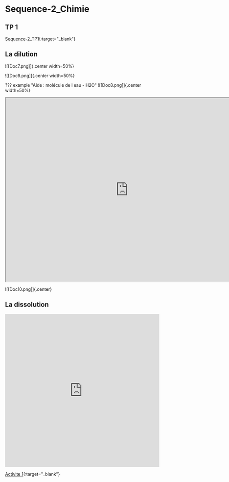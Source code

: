 # Sequence-2_Chimie

## TP 1

[Sequence-2_TP1](./2_Physique-Chimie_Seq2_TP1.pdf){:target="_blank"}

## La dilution

![[Doc7.png]]{.center width=50%}

![[Doc9.png]]{.center width=50%}

??? example "Aide : molécule de l eau - H2O"
    ![[Doc8.png]]{.center width=50%}

<center><iframe src="https://phet.colorado.edu/sims/html/ph-scale/latest/ph-scale_en.html"
        width="800"
        height="600"
        allowfullscreen>
</iframe></center>

 
![[Doc10.png]]{.center}  

## La dissolution

<iframe src="https://learningapps.org/watch?app=2593042" style="border:0px;width:100%;height:500px" allowfullscreen="true" webkitallowfullscreen="true" mozallowfullscreen="true"></iframe>

[Activite 1](./2_Seq2_Act1.pdf){:target="_blank"}
